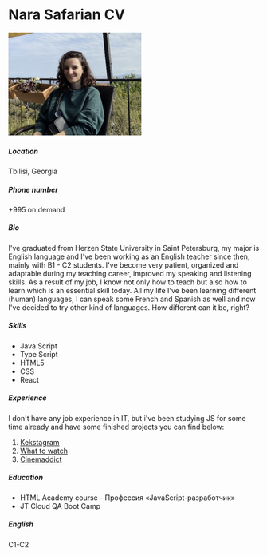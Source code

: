 # Nara Safarian CV
![Nara Safarian photo](./Pictures/Nara_Safarian.jpg "Nara Safarian")
##### Location
Tbilisi, Georgia
##### Phone number
+995 on demand
##### Bio
I've graduated from Herzen State University in Saint Petersburg, my major is English language and I've been working as an English teacher since then, mainly with B1 - C2 students. I've become very patient, organized and adaptable during my teaching career, improved my speaking and listening skills. As a result of my job, I know not only how to teach but also how to learn which is an essential skill today. 
All my life I've been learning different (human) languages, I can speak some French and Spanish as well and now I've decided to try other kind of languages. How different can it be, right? 
##### Skills
- Java Script
- Type Script
- HTML5
- CSS
- React

##### Experience
I don't have any job experience in IT, but i've been studying JS for some time already and have some finished projects you can find below:
1. [Kekstagram](https://github.com/Nara-Safarian/1763681-kekstagram-24)
2. [What to watch](https://github.com/Nara-Safarian/1763681-what-to-watch-10)
3. [Cinemaddict](https://github.com/Nara-Safarian/1763681-cinemaddict-16)

##### Education
- HTML Academy course - Профессия «JavaScript-разработчик»
- JT Cloud QA Boot Camp

##### English 
C1-C2